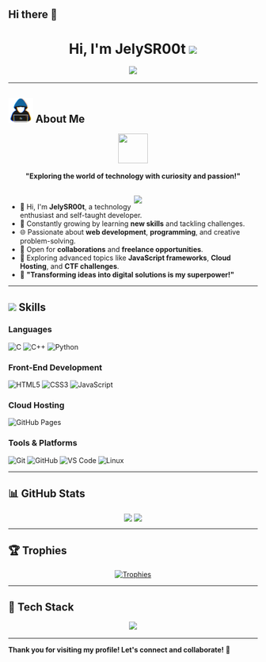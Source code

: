 ## Hi there 👋

<!--
**JelySR00t/JelySR00t** is a ✨ _special_ ✨ repository because its `README.md` (this file) appears on your GitHub profile.

Here are some ideas to get you started:

- 🔭 I’m currently working on ...
- 🌱 I’m currently learning ...
- 👯 I’m looking to collaborate on ...
- 🤔 I’m looking for help with ...
- 💬 Ask me about ...
- 📫 How to reach me: ...
- 😄 Pronouns: ...
- ⚡ Fun fact: ...
-->


<h1 align="center"><b>Hi, I'm JelySR00t</b> <img src="https://media.giphy.com/media/hvRJCLFzcasrR4ia7z/giphy.gif" width="35"></h1>

<p align="center">
  <a href="https://github.com/DenverCoder1/readme-typing-svg">
    <img src="https://readme-typing-svg.herokuapp.com?font=Time+New+Roman&color=cyan&size=25&center=true&vCenter=true&width=600&height=100&lines=Welcome+to+my+profile!;Passionate+about+technology+and+innovation;Always+learning+new+skills...">
  </a>
</p>

---

## <img src="https://github.com/0xAbdulKhalid/0xAbdulKhalid/raw/main/assets/mdImages/about_me.gif" width="50px"> **About Me**
<div align="center">
  <img src="https://media.giphy.com/media/xT9IgzoKnwFNmISR8I/giphy.gif" width="60" height="60">
  <p>
    <b>"Exploring the world of technology with curiosity and passion!"</b>
  </p>
</div>

<br>

<picture>
  <img align="right" src="https://media.giphy.com/media/3o7abKhOpu0NwenH3O/giphy.gif" width="250px">
</picture>

- 👋 Hi, I'm **JelySR00t**, a technology enthusiast and self-taught developer.  
- 🌱 Constantly growing by learning **new skills** and tackling challenges.  
- 🌐 Passionate about **web development**, **programming**, and creative problem-solving.  
- 💼 Open for **collaborations** and **freelance opportunities**.  
- 🎯 Exploring advanced topics like **JavaScript frameworks**, **Cloud Hosting**, and **CTF challenges**.  
- 🚀 **"Transforming ideas into digital solutions is my superpower!"**

---

## <img src="https://media2.giphy.com/media/QssGEmpkyEOhBCb7e1/giphy.gif" width="25px"> **Skills**
<p align="center">

### **Languages**
![C](https://img.shields.io/badge/C%20-%232370ED.svg?style=for-the-badge&logo=c&logoColor=white)
![C++](https://img.shields.io/badge/C++%20-%2300599C.svg?style=for-the-badge&logo=c%2B%2B&logoColor=white)
![Python](https://img.shields.io/badge/Python%20-%2314354C.svg?style=for-the-badge&logo=python&logoColor=white)

### **Front-End Development**
![HTML5](https://img.shields.io/badge/HTML5%20-%23E34F26.svg?style=for-the-badge&logo=html5&logoColor=white)
![CSS3](https://img.shields.io/badge/CSS3%20-%231572B6.svg?style=for-the-badge&logo=css3&logoColor=white)
![JavaScript](https://img.shields.io/badge/JavaScript%20-%23F7DF1E.svg?style=for-the-badge&logo=javascript&logoColor=black)

### **Cloud Hosting**
![GitHub Pages](https://img.shields.io/badge/GitHub%20Pages-%23327FC7.svg?style=for-the-badge&logo=github&logoColor=white)

### **Tools & Platforms**
![Git](https://img.shields.io/badge/Git-%23F05033.svg?style=for-the-badge&logo=git&logoColor=white)
![GitHub](https://img.shields.io/badge/GitHub-%23121011.svg?style=for-the-badge&logo=github&logoColor=white)
![VS Code](https://img.shields.io/badge/VS%20Code-0078d7.svg?style=for-the-badge&logo=visual-studio-code&logoColor=white)
![Linux](https://img.shields.io/badge/Linux-FCC624?style=for-the-badge&logo=linux&logoColor=black)

</p>

---

## 📊 **GitHub Stats**
<p align="center">
  <img align="center" src="https://github-readme-stats.vercel.app/api?username=JelySR00t&theme=dark&show_icons=true&count_private=true" />
  <img align="center" src="https://github-readme-streak-stats.herokuapp.com/?user=JelySR00t&theme=dark&hide_border=false" />
</p>

---

## 🏆 **Trophies**
<p align="center">
  <a href="https://github.com/ryo-ma/github-profile-trophy" title="Go to Source">
    <img align="center" width="80%" src="https://github-profile-trophy.vercel.app/?username=JelySR00t&theme=radical&row=1&column=7&margin-h=15&margin-w=5&no-bg=true" alt="Trophies" />
  </a>
</p>

---

## 🚀 **Tech Stack**
<p align="center">
  <a href="https://skillicons.dev">
    <img src="https://skillicons.dev/icons?i=git,github,html,css,js,linux,py,cpp,vscode" />
  </a>
</p>

---

**Thank you for visiting my profile! Let's connect and collaborate!** 💼



